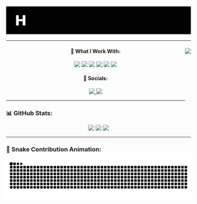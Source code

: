 <p align="center">
  <img src="typing_effect_nobu.gif" alt="Hi! my name is Nobu" />
</p>

<hr/>

<div align="center">
  <img align="right" height="150" src="https://i.pinimg.com/originals/94/3a/3f/943a3f95936d66dc0c78fd445893431e.gif" />
  
  <h4>🚀 What I Work With:</h4>

  <p>
    <img src="https://img.shields.io/badge/HTML5-E34F26?style=for-the-badge&logo=html5&logoColor=white"/>
    <img src="https://img.shields.io/badge/css3-%231572B6.svg?style=for-the-badge&logo=css3&logoColor=white"/>
    <img src="https://img.shields.io/badge/JavaScript-323330?style=for-the-badge&logo=javascript&logoColor=F7DF1E"/>
    <img src="https://img.shields.io/badge/php-%23777BB4.svg?style=for-the-badge&logo=php&logoColor=white"/>
    <img src="https://img.shields.io/badge/python-3670A0?style=for-the-badge&logo=python&logoColor=ffdd54"/>
    <img src="https://img.shields.io/badge/react-%2320232a.svg?style=for-the-badge&logo=react&logoColor=%2361DAFB"/>
  </p>

  <h4>📱 Socials:</h4>
  <p>
    <a href="https://www.tiktok.com/@mildrest._">
      <img src="https://img.shields.io/badge/TikTok-%23000000.svg?logo=TikTok&logoColor=white"/>
    </a>
    <a href="https://youtube.com/@powbu">
      <img src="https://img.shields.io/badge/YouTube-%23FF0000.svg?logo=YouTube&logoColor=white"/>
    </a>
  </p>
</div>

<hr/>

### 📊 GitHub Stats:

<div align="center">
  <img height="170" src="https://github-readme-stats.vercel.app/api?username=nbuuu-u&theme=gruvbox&hide_border=true&show_icons=true"/>
  <img height="170" src="https://nirzak-streak-stats.vercel.app/?user=nbuuu-u&theme=gruvbox&hide_border=true"/>
  <img height="150" src="https://github-readme-stats.vercel.app/api/top-langs/?username=nbuuu-u&theme=gruvbox&hide_border=true&layout=compact"/>
</div>


<hr/>

### 🐍 Snake Contribution Animation:

<p align="center">
  <img src="https://raw.githubusercontent.com/nbuuu-u/nbuuu-u/output/snake.svg" alt="Snake animation"/>
</p>
